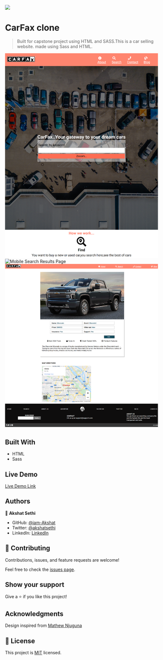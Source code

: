 ![](https://img.shields.io/badge/Microverse-blueviolet)

# CarFax clone

> Built for capstone project using HTML and SASS.This is a car selling website.
> made using Sass and HTML.

![iPad main Page](./app_ss/localhost_5500_src_index.html-iPad.png)
![Mobile Search Results Page](./app_ss/mobile-search-results.png)
![Desktop Result Page](./app_ss/localhost_5500_src_details_chevrolet-silverado.html-iPadPro.png)


## Built With

- HTML
- Sass
## Live Demo

[Live Demo Link](https://iam-akshat.github.io/capstone-CarHub/src/)

## Authors

👤 **Akshat Sethi**

- GitHub: [@iam-Akshat](https://github.com/iam-Akshat)
- Twitter: [@akshatsethi](https://twitter.com/akshatsethi)
- LinkedIn: [LinkedIn](https://www.linkedin.com/in/akshat-sethi-786737ba/)


## 🤝 Contributing

Contributions, issues, and feature requests are welcome!

Feel free to check the [issues page](https://github.com/iam-Akshat/capstone-CarHub/issues).

## Show your support

Give a ⭐️ if you like this project!

## Acknowledgments

Design inspired from [Mathew Njuguna](https://www.behance.net/gallery/25563385/PatashuleKE)

## 📝 License

This project is [MIT](./lic.txt) licensed.
